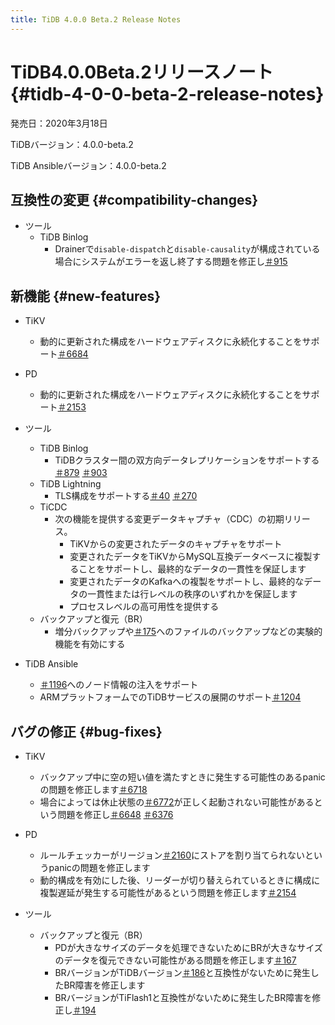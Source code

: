```yaml
---
title: TiDB 4.0.0 Beta.2 Release Notes
---
```


# TiDB4.0.0Beta.2リリースノート {#tidb-4-0-0-beta-2-release-notes}

発売日：2020年3月18日

TiDBバージョン：4.0.0-beta.2

TiDB Ansibleバージョン：4.0.0-beta.2

## 互換性の変更 {#compatibility-changes}

-   ツール
    -   TiDB Binlog
        -   Drainerで`disable-dispatch`と`disable-causality`が構成されている場合にシステムがエラーを返し終了する問題を修正し[＃915](https://github.com/pingcap/tidb-binlog/pull/915)

## 新機能 {#new-features}

-   TiKV
    -   動的に更新された構成をハードウェアディスクに永続化することをサポート[＃6684](https://github.com/tikv/tikv/pull/6684)

-   PD
    -   動的に更新された構成をハードウェアディスクに永続化することをサポート[＃2153](https://github.com/pingcap/pd/pull/2153)

-   ツール
    -   TiDB Binlog
        -   TiDBクラスター間の双方向データレプリケーションをサポートする[＃879](https://github.com/pingcap/tidb-binlog/pull/879) [＃903](https://github.com/pingcap/tidb-binlog/pull/903)
    -   TiDB Lightning
        -   TLS構成をサポートする[＃40](https://github.com/tikv/importer/pull/40) [＃270](https://github.com/pingcap/tidb-lightning/pull/270)
    -   TiCDC
        -   次の機能を提供する変更データキャプチャ（CDC）の初期リリース。
            -   TiKVからの変更されたデータのキャプチャをサポート
            -   変更されたデータをTiKVからMySQL互換データベースに複製することをサポートし、最終的なデータの一貫性を保証します
            -   変更されたデータのKafkaへの複製をサポートし、最終的なデータの一貫性または行レベルの秩序のいずれかを保証します
            -   プロセスレベルの高可用性を提供する
    -   バックアップと復元（BR）
        -   増分バックアップや[＃175](https://github.com/pingcap/br/pull/175)へのファイルのバックアップなどの実験的機能を有効にする

-   TiDB Ansible
    -   [＃1196](https://github.com/pingcap/tidb-ansible/pull/1196)へのノード情報の注入をサポート
    -   ARMプラットフォームでのTiDBサービスの展開のサポート[＃1204](https://github.com/pingcap/tidb-ansible/pull/1204)

## バグの修正 {#bug-fixes}

-   TiKV
    -   バックアップ中に空の短い値を満たすときに発生する可能性のあるpanicの問題を修正します[＃6718](https://github.com/tikv/tikv/pull/6718)
    -   場合によっては休止状態の[＃6772](https://github.com/tikv/tikv/pull/6672)が正しく起動されない可能性があるという問題を修正し[＃6648](https://github.com/tikv/tikv/pull/6648) [＃6376](https://github.com/tikv/tikv/pull/6736)

-   PD
    -   ルールチェッカーがリージョン[＃2160](https://github.com/pingcap/pd/pull/2160)にストアを割り当てられないというpanicの問題を修正します
    -   動的構成を有効にした後、リーダーが切り替えられているときに構成に複製遅延が発生する可能性があるという問題を修正します[＃2154](https://github.com/pingcap/pd/pull/2154)

-   ツール
    -   バックアップと復元（BR）
        -   PDが大きなサイズのデータを処理できないためにBRが大きなサイズのデータを復元できない可能性がある問題を修正します[＃167](https://github.com/pingcap/br/pull/167)
        -   BRバージョンがTiDBバージョン[＃186](https://github.com/pingcap/br/pull/186)と互換性がないために発生したBR障害を修正します
        -   BRバージョンがTiFlash1と互換性がないために発生したBR障害を修正し[＃194](https://github.com/pingcap/br/pull/194)
